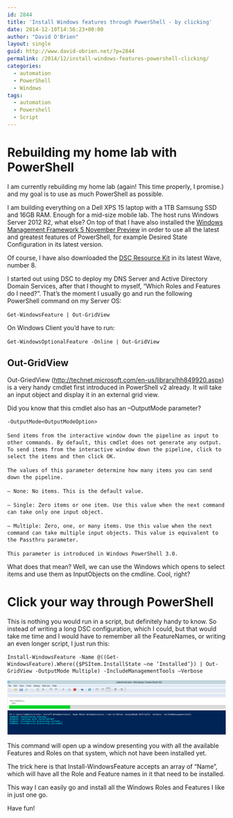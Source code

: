 ```yaml
---
id: 2844
title: 'Install Windows features through PowerShell - by clicking'
date: 2014-12-10T14:56:23+00:00
author: "David O'Brien"
layout: single
guid: http://www.david-obrien.net/?p=2844
permalink: /2014/12/install-windows-features-powershell-clicking/
categories:
  - automation
  - PowerShell
  - Windows
tags:
  - automation
  - Powershell
  - Script
---
```

# Rebuilding my home lab with PowerShell

I am currently rebuilding my home lab (again! This time properly, I promise.) and my goal is to use as much PowerShell as possible.

I am building everything on a Dell XPS 15 laptop with a 1TB Samsung SSD and 16GB RAM. Enough for a mid-size mobile lab. The host runs Windows Server 2012 R2, what else? On top of that I have also installed the [Windows Management Framework 5 November Preview](http://blogs.msdn.com/b/powershell/archive/2014/11/18/windows-management-framework-5-0-preview-november-2014-is-now-available.aspx) in order to use all the latest and greatest features of PowerShell, for example Desired State Configuration in its latest version.

Of course, I have also downloaded the [DSC Resource Kit](http://blogs.msdn.com/b/powershell/archive/2014/10/28/powershell-dsc-reskit-wave-8-now-with-100-resources.aspx) in its latest Wave, number 8.

I started out using DSC to deploy my DNS Server and Active Directory Domain Services, after that I thought to myself, “Which Roles and Features do I need?”. That’s the moment I usually go and run the following PowerShell command on my Server OS:

`Get-WindowsFeature | Out-GridView`

On Windows Client you’d have to run:

`Get-WindowsOptionalFeature -Online | Out-GridView`

## Out-GridView

Out-GriedView (<http://technet.microsoft.com/en-us/library/hh849920.aspx>) is a very handy cmdlet first introduced in PowerShell v2 already. It will take an input object and display it in an external grid view.

Did you know that this cmdlet also has an –OutputMode parameter?

```
-OutputMode<OutputModeOption>

Send items from the interactive window down the pipeline as input to other commands. By default, this cmdlet does not generate any output. To send items from the interactive window down the pipeline, click to select the items and then click OK.

The values of this parameter determine how many items you can send down the pipeline.

— None: No items. This is the default value.

— Single: Zero items or one item. Use this value when the next command can take only one input object.

— Multiple: Zero, one, or many items. Use this value when the next command can take multiple input objects. This value is equivalent to the Passthru parameter.

This parameter is introduced in Windows PowerShell 3.0.
```

What does that mean? Well, we can use the Windows which opens to select items and use them as InputObjects on the cmdline. Cool, right?

# Click your way through PowerShell

This is nothing you would run in a script, but definitely handy to know. So instead of writing a long DSC configuration, which I could, but that would take me time and I would have to remember all the FeatureNames, or writing an even longer script, I just run this:

```
Install-WindowsFeature -Name @((Get-WindowsFeature).Where({$PSItem.InstallState –ne ‘Installed’}) | Out-GridView -OutputMode Multiple) -IncludeManagementTools –Verbose
```

![image](/media/2014/12/PS.png)

This command will open up a window presenting you with all the available Features and Roles on that system, which not have been installed yet.

The trick here is that Install-WindowsFeature accepts an array of “Name”, which will have all the Role and Feature names in it that need to be installed.

This way I can easily go and install all the Windows Roles and Features I like in just one go.

Have fun!
